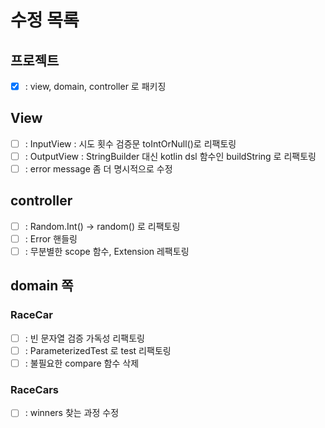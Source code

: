 # 수정 목록
## 프로젝트
- [x] : view, domain, controller 로 패키징

## View
- [ ] : InputView : 시도 횟수 검증문 toIntOrNull()로 리팩토링
- [ ] : OutputView : StringBuilder 대신 kotlin dsl 함수인 buildString 로 리팩토링
- [ ] : error message 좀 더 명시적으로 수정  

## controller
- [ ] : Random.Int() -> random() 로 리팩토링
- [ ] : Error 핸들링
- [ ] : 무분별한 scope 함수, Extension 레팩토링
## domain 쪽
### RaceCar
- [ ] : 빈 문자열 검증 가독성 리팩토링
- [ ] : ParameterizedTest 로 test 리팩토링 
- [ ] : 불필요한 compare 함수 삭제

### RaceCars
- [ ] : winners 찾는 과정 수정
